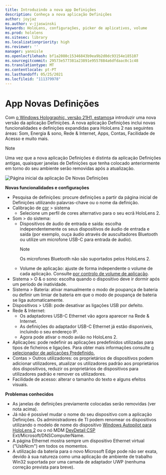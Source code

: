 ```yaml
---
title: Introduzindo a nova app Definições
description: Conheça a nova aplicação Definições
author: joyjaz
ms.author: v-jjaswinski
keywords: HoloLens, configurações, picker de aplicativos, volume
ms.prod: hololens
ms.sitesec: library
ms.localizationpriority: high
ms.reviewer: ''
manager: yannisle
ms.openlocfilehash: bf1a2080c15346843b9ea9b2d0dc93154e185107
ms.sourcegitcommit: 29573e577381a23891e9557884a6dfdaac0c1c48
ms.translationtype: MT
ms.contentlocale: pt-PT
ms.lasthandoff: 05/25/2021
ms.locfileid: "111379978"
---
```

# <a name="new-settings-app"></a>App Novas Definições

Com [o Windows Holographic, versão 21H1, estamos](hololens-release-notes.md#windows-holographic-version-21h1)a introduzir uma nova versão da aplicação Definições. A nova aplicação Definições inclui novas funcionalidades e definições expandidas para HoloLens 2 nas seguintes áreas: Som, Energia & sono, Rede & Internet, Apps, Contas, Facilidade de Acesso e muito mais.

> [!NOTE]
> Uma vez que a nova aplicação Definições é distinta da aplicação Definições antigas, quaisquer janelas de Definições que tenha colocado anteriormente em torno do seu ambiente serão removidas após a atualização.

![Página inicial da aplicação De Novas Definições](images/new-settings-app.png)

**Novas funcionalidades e configurações**
- Pesquisa de definições: procure definições a partir da página inicial de Definições utilizando palavras-chave ou o nome da definição.
- Calibração de [cor](hololens2-display.md#how-to-use-display-color-calibration) > sistema
    - Selecione um perfil de cores alternativo para o seu ecrã HoloLens 2.
- Som > do sistema:
  - Dispositivos de áudio de entrada e saída: escolha independentemente os seus dispositivos de áudio de entrada e saída (por exemplo, ouça áudio através de auscultadores Bluetooth ou utilize um microfone USB-C para entrada de áudio).
    > [!NOTE]
    > Os microfones Bluetooth não são suportados pelos HoloLens 2.
  - Volume de aplicação: ajuste de forma independente o volume de cada aplicação. Consulte [por controlo de volume de aplicação](holographic-home.md#per-app-volume-control).
- Sistema > O & o sono: escolha quando o dispositivo deve ir dormir após um período de inatividade.
- Sistema > Bateria: ativar manualmente o modo de poupança de bateria ou definir um limiar de bateria em que o modo de poupança de bateria se liga automaticamente.
- Dispositivos > USB: pode desativar as ligações USB por defeito.
- Rede & Internet:
  - Os adaptadores USB-C Ethernet vão agora aparecer na Rede & Internet.
  - As definições do adaptador USB-C Ethernet já estão disponíveis, incluindo o seu endereço IP.
  - Agora pode ativar o modo avião no HoloLens 2.
- Aplicações: pode redefinir as aplicações predefinidos utilizadas para tipos de ficheiros e ligações. Para obter mais informações consulte [o selecionador de aplicações Predefinido.](holographic-home.md#default-app-picker)
- Contas > Outros utilizadores: os proprietários de dispositivos podem adicionar utilizadores, atualizar os utilizadores padrão aos proprietários dos dispositivos, reduzir os proprietários de dispositivos para utilizadores padrão e remover os utilizadores.
- Facilidade de acesso: alterar o tamanho do texto e alguns efeitos visuais.

**Problemas conhecidos**
- As janelas de definições previamente colocadas serão removidas (ver nota acima).
- Já não é possível mudar o nome do seu dispositivo com a aplicação Definições. Os administradores de TI podem renomear os dispositivos utilizando o modelo de nome do dispositivo [Windows Autopilot para HoloLens 2](https://docs.microsoft.com/hololens/hololens2-autopilot) ou o nó MDM [DevDetail CSP](https://docs.microsoft.com/windows/client-management/mdm/devdetail-csp) Ext/Microsoft/DNSComputerName.
- A página Ethernet mostra sempre um dispositivo Ethernet virtual ("UsbNcm") em todos os momentos.
- A utilização da bateria para o novo Microsoft Edge pode não ser exata, devido à sua natureza como uma aplicação de ambiente de trabalho Win32 suportada por uma camada de adaptador UWP (nenhuma correção prevista para breve).


